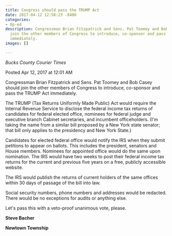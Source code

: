 ```yaml
---
title: Congress should pass the TRUMP Act
date: 2017-04-12 12:58:23 -0400
categories:
- Op-ed
description: Congressman Brian Fitzpatrick and Sens. Pat Toomey and Bob Casey should
  join the other members of Congress to introduce, co-sponsor and pass the TRUMP Act
  immediately.
images: []

---
```

_Bucks County Courier Times_

Posted Apr 12, 2017 at 12:01 AM

Congressman Brian Fitzpatrick and Sens. Pat Toomey and Bob Casey should join the other members of Congress to introduce, co-sponsor and pass the TRUMP Act immediately.

The TRUMP (Tax Returns Uniformly Made Public) Act would require the Internal Revenue Service to disclose the federal income tax returns of candidates for federal elected office, nominees for federal judge and executive branch Cabinet secretaries, and incumbent officeholders. (I'm taking the name from a similar bill proposed by a New York state senator; that bill only applies to the presidency and New York State.)

Candidates for elected federal office would notify the IRS when they submit petitions to appear on ballots. This includes the president, senators and House members. Nominees for appointed office would do the same upon nomination. The IRS would have two weeks to post their federal income tax returns for the current and previous five years on a free, publicly accessible website.

The IRS would publish the returns of current holders of the same offices within 30 days of passage of the bill into law.

Social security numbers, phone numbers and addresses would be redacted. There would be no exceptions for audits or anything else.

Let's pass this with a veto-proof unanimous vote, please.

**Steve Bacher**

**Newtown Township**
